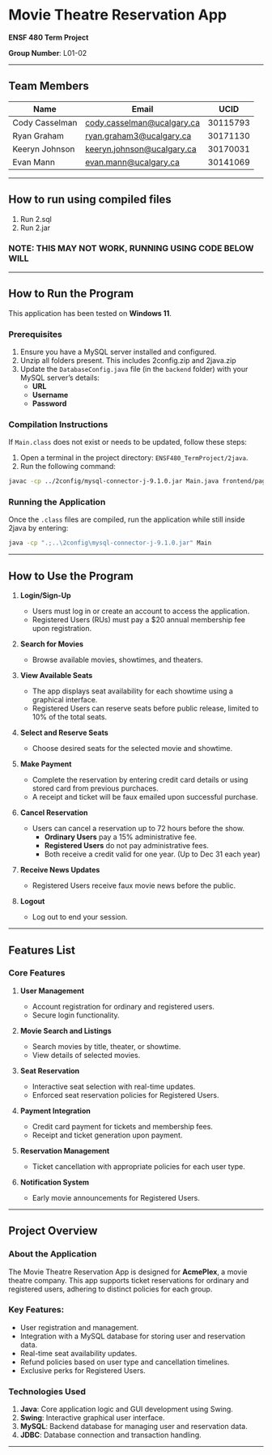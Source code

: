 # Movie Theatre Reservation App  
**ENSF 480 Term Project**  

**Group Number**: L01-02  

---

## Team Members

| Name           | Email                      | UCID     |
| -------------- | -------------------------- | -------- |
| Cody Casselman | cody.casselman@ucalgary.ca | 30115793 |
| Ryan Graham    | ryan.graham3@ucalgary.ca   | 30171130 |
| Keeryn Johnson | keeryn.johnson@ucalgary.ca | 30170031 |
| Evan Mann      | evan.mann@ucalgary.ca      | 30141069 |  

---

## How to run using compiled files

1. Run 2.sql
2. Run 2.jar

### NOTE: THIS MAY NOT WORK, RUNNING USING CODE BELOW WILL

---

## How to Run the Program  

This application has been tested on **Windows 11**.  

### Prerequisites  
1. Ensure you have a MySQL server installed and configured.  
2. Unzip all folders present. This includes 2config.zip and 2java.zip
3. Update the `DatabaseConfig.java` file (in the `backend` folder) with your MySQL server’s details:  
   - **URL**  
   - **Username**  
   - **Password**  

### Compilation Instructions  
If `Main.class` does not exist or needs to be updated, follow these steps:  
1. Open a terminal in the project directory: `ENSF480_TermProject/2java`.  
2. Run the following command:  
```bash
javac -cp ../2config/mysql-connector-j-9.1.0.jar Main.java frontend/pages/*.java frontend/decorators/*.java frontend/observers/*.java frontend/states/*.java frontend/panels/*.java backend/*.java
```

### Running the Application  
Once the `.class` files are compiled, run the application while still inside 2java by entering:  
```bash
java -cp ".;..\2config\mysql-connector-j-9.1.0.jar" Main
```  

---

## How to Use the Program  

1. **Login/Sign-Up**  
   - Users must log in or create an account to access the application.  
   - Registered Users (RUs) must pay a $20 annual membership fee upon registration.  

2. **Search for Movies**  
   - Browse available movies, showtimes, and theaters.  

3. **View Available Seats**  
   - The app displays seat availability for each showtime using a graphical interface.  
   - Registered Users can reserve seats before public release, limited to 10% of the total seats.  

4. **Select and Reserve Seats**  
   - Choose desired seats for the selected movie and showtime.  

5. **Make Payment**  
   - Complete the reservation by entering credit card details or using stored card from previous purchaces.  
   - A receipt and ticket will be faux emailed upon successful purchase.  

6. **Cancel Reservation**  
   - Users can cancel a reservation up to 72 hours before the show.  
     - **Ordinary Users** pay a 15% administrative fee.  
     - **Registered Users** do not pay administrative fees.
     - Both receive a credit valid for one year. (Up to Dec 31 each year)

7. **Receive News Updates**  
   - Registered Users receive faux movie news before the public.  

8. **Logout**  
   - Log out to end your session.  

---

## Features List  

### Core Features  
1. **User Management**  
   - Account registration for ordinary and registered users.  
   - Secure login functionality.  

2. **Movie Search and Listings**  
   - Search movies by title, theater, or showtime.  
   - View details of selected movies.  

3. **Seat Reservation**  
   - Interactive seat selection with real-time updates.  
   - Enforced seat reservation policies for Registered Users.  

4. **Payment Integration**  
   - Credit card payment for tickets and membership fees.  
   - Receipt and ticket generation upon payment.  

5. **Reservation Management**  
   - Ticket cancellation with appropriate policies for each user type.  

6. **Notification System**  
   - Early movie announcements for Registered Users.  

---

## Project Overview  

### About the Application  
The Movie Theatre Reservation App is designed for **AcmePlex**, a movie theatre company. This app supports ticket reservations for ordinary and registered users, adhering to distinct policies for each group.  

### Key Features:  
- User registration and management.  
- Integration with a MySQL database for storing user and reservation data.  
- Real-time seat availability updates.  
- Refund policies based on user type and cancellation timelines.  
- Exclusive perks for Registered Users.  

### Technologies Used  
1. **Java**: Core application logic and GUI development using Swing.  
2. **Swing**: Interactive graphical user interface.  
3. **MySQL**: Backend database for managing user and reservation data.  
4. **JDBC**: Database connection and transaction handling.  

---